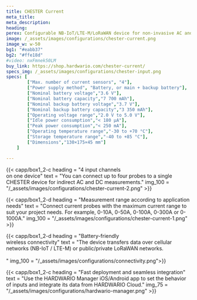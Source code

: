 ```yaml
---
title: CHESTER Current
meta_title: 
meta_description:
heading: 
perex: Configurable NB-IoT/LTE-M/LoRaWAN device for non-invasive AC and DC current measurements operated from battery or mains and battery backup.
image: /_assets/images/configurations/chester-current.png
image_w: w-50
bg1: "#eabb37"
bg2: "#ffe18d"
#video: nxFmnek50LM
buy_link: https://shop.hardwario.com/chester-current/
specs_img: /_assets/images/configurations/chester-input.png
specs: [
        ["Max. number of current sensors", "4"],
        ["Power supply method", "Battery, or main + backup battery"],
        ["Nominal battery voltage","3.6 V"],
        ["Nominal battery capacity","7 700 mAh"],
        ["Nominal backup battery voltage","3.7 V"],
        ["Nominal backup battery capacity","3 350 mAh"],
        ["Operating voltage range","2.0 V to 5.0 V"],
        ["Idle power consumption","< 180 μA"],
        ["Peak power consumption","< 250 mA"],
        ["Operating temperature range","-30 to +70 °C"],
        ["Storage temperature range","-40 to +85 °C"],
        ["Dimensions","130×175×45 mm"]
    ]

---
```


{{< capp/box1_2-c heading = "4 input channels<br/> on one device" text = "You can connect up to four probes to a single CHESTER device for indirect AC and DC measurements." img_100 = "/_assets/images/configurations/chester-current-2.png" >}}

{{< capp/box1_2-d heading = "Measurement range according to application needs" text = "Connect current probes with the maximum current range to suit your project needs. For example, 0-10A, 0-50A, 0-100A, 0-300A or 0-1000A." img_100 = "/_assets/images/configurations/chester-current-1.png" >}}

{{< capp/box1_2-d heading = "Battery-friendly<br/> wireless connectivity" text = "The device transfers data over cellular networks (NB-IoT / LTE-M) or public/private LoRaWAN networks.<br/><br/>" img_100 = "/_assets/images/configurations/connectivity.png">}}

{{< capp/box1_2-c heading = "Fast deployment and seamless integration" text = "Use the HARDWARIO Manager iOS/Android app to set the behavior of inputs and integrate its data from HARDWARIO Cloud." img_75 = "/_assets/images/configurations/hardwario-manager.png" >}}
